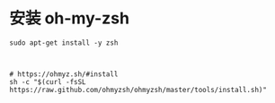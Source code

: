 # 安装 oh-my-zsh

```shell
sudo apt-get install -y zsh



# https://ohmyz.sh/#install
sh -c "$(curl -fsSL https://raw.github.com/ohmyzsh/ohmyzsh/master/tools/install.sh)"
```
